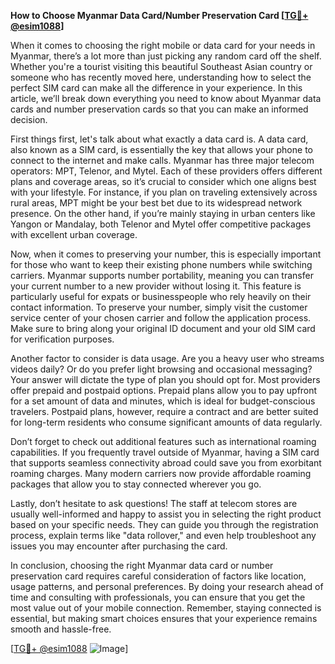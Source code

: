 **How to Choose Myanmar Data Card/Number Preservation Card [[TG💪+ @esim1088](https://t.me/s/esim1088)]**

When it comes to choosing the right mobile or data card for your needs in Myanmar, there’s a lot more than just picking any random card off the shelf. Whether you're a tourist visiting this beautiful Southeast Asian country or someone who has recently moved here, understanding how to select the perfect SIM card can make all the difference in your experience. In this article, we’ll break down everything you need to know about Myanmar data cards and number preservation cards so that you can make an informed decision.

First things first, let's talk about what exactly a data card is. A data card, also known as a SIM card, is essentially the key that allows your phone to connect to the internet and make calls. Myanmar has three major telecom operators: MPT, Telenor, and Mytel. Each of these providers offers different plans and coverage areas, so it’s crucial to consider which one aligns best with your lifestyle. For instance, if you plan on traveling extensively across rural areas, MPT might be your best bet due to its widespread network presence. On the other hand, if you’re mainly staying in urban centers like Yangon or Mandalay, both Telenor and Mytel offer competitive packages with excellent urban coverage.

Now, when it comes to preserving your number, this is especially important for those who want to keep their existing phone numbers while switching carriers. Myanmar supports number portability, meaning you can transfer your current number to a new provider without losing it. This feature is particularly useful for expats or businesspeople who rely heavily on their contact information. To preserve your number, simply visit the customer service center of your chosen carrier and follow the application process. Make sure to bring along your original ID document and your old SIM card for verification purposes.

Another factor to consider is data usage. Are you a heavy user who streams videos daily? Or do you prefer light browsing and occasional messaging? Your answer will dictate the type of plan you should opt for. Most providers offer prepaid and postpaid options. Prepaid plans allow you to pay upfront for a set amount of data and minutes, which is ideal for budget-conscious travelers. Postpaid plans, however, require a contract and are better suited for long-term residents who consume significant amounts of data regularly.

Don’t forget to check out additional features such as international roaming capabilities. If you frequently travel outside of Myanmar, having a SIM card that supports seamless connectivity abroad could save you from exorbitant roaming charges. Many modern carriers now provide affordable roaming packages that allow you to stay connected wherever you go.

Lastly, don’t hesitate to ask questions! The staff at telecom stores are usually well-informed and happy to assist you in selecting the right product based on your specific needs. They can guide you through the registration process, explain terms like "data rollover," and even help troubleshoot any issues you may encounter after purchasing the card.

In conclusion, choosing the right Myanmar data card or number preservation card requires careful consideration of factors like location, usage patterns, and personal preferences. By doing your research ahead of time and consulting with professionals, you can ensure that you get the most value out of your mobile connection. Remember, staying connected is essential, but making smart choices ensures that your experience remains smooth and hassle-free.

[[TG💪+ @esim1088](https://t.me/s/esim1088) ![Image](https://i.postimg.cc/Y0z9fWf4/image.png)]